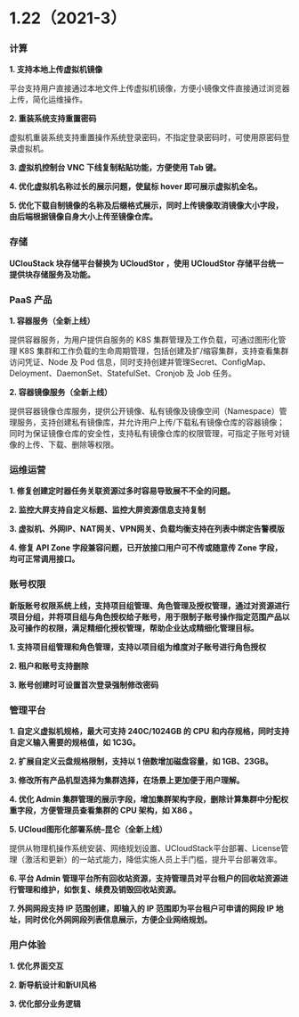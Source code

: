 # 1.22（2021-3）


### **计算**

**1. 支持本地上传虚拟机镜像**

平台支持用户直接通过本地文件上传虚拟机镜像，方便小镜像文件直接通过浏览器上传，简化运维操作。

**2. 重装系统支持重置密码**

虚拟机重装系统支持重置操作系统登录密码，不指定登录密码时，可使用原密码登录虚拟机。

**3. 虚拟机控制台 VNC 下线复制粘贴功能，方便使用 Tab 键。**

**4. 优化虚拟机名称过长的展示问题，使鼠标 hover 即可展示虚拟机全名。**

**5. 优化下载自制镜像的名称及后缀格式展示，同时上传镜像取消镜像大小字段，由后端根据镜像自身大小上传至镜像仓库。**

### **存储**

**UClouStack 块存储平台替换为 UCloudStor ，使用 UCloudStor 存储平台统一提供块存储服务及功能。**

### PaaS 产品

**1. 容器服务（全新上线）**

提供容器服务，为用户提供自服务的 K8S 集群管理及工作负载，可通过图形化管理 K8S 集群和工作负载的生命周期管理，包括创建及扩/缩容集群，支持查看集群访问凭证、Node 及 Pod 信息，同时支持创建并管理Secret、ConfigMap、 Deloyment、DaemonSet、StatefulSet、Cronjob 及 Job 任务。

**2. 容器镜像服务（全新上线）**

提供容器镜像仓库服务，提供公开镜像、私有镜像及镜像空间（Namespace）管理服务，支持创建私有镜像库，并允许用户上传/下载私有镜像仓库的容器镜像；同时为保证镜像仓库的安全性，支持私有镜像仓库的权限管理，可指定子账号对镜像的上传、下载、删除等权限。

### **运维运营**

**1. 修复创建定时器任务关联资源过多时容易导致展不不全的问题。**

**2. 监控大屏支持自定义标题、监控大屏资源信息支持复制**

**3. 虚拟机、外网IP、NAT网关、VPN网关、负载均衡支持在列表中绑定告警模版**

**4. 修复 API Zone 字段兼容问题，已开放接口用户可不传或随意传 Zone 字段，均可正常调用接口。** 

### **账号权限**

**新版账号权限系统上线，支持项目组管理、角色管理及授权管理，通过对资源进行项目分组，并将项目组与角色授权给子账号，用于限制子账号操作指定范围产品以及可操作的权限，满足精细化授权管理，帮助企业达成精细化管理目标。**

**1. 支持项目组管理和角色管理，支持以项目组为维度对子账号进行角色授权**

**2. 租户和账号支持删除**

**3. 账号创建时可设置首次登录强制修改密码**

### **管理平台**

**1. 自定义虚拟机规格，最大可支持 240C/1024GB 的 CPU 和内存规格，同时支持自定义输入需要的规格值，如 1C3G。**

**2. 扩展自定义云盘规格限制，支持以 1 倍数增加磁盘容量，如 1GB、23GB。**

**3. 修改所有产品机型选择为集群选择，在场景上更加便于用户理解。**

**4. 优化 Admin 集群管理的展示字段，增加集群架构字段，删除计算集群中分配权重字段，方便管理员查看集群的 CPU 架构，如 X86 。**

**5. UCloud图形化部署系统–昆仑（全新上线）**

提供从物理机操作系统安装、网络规划设置、UCloudStack平台部署、License管理（激活和更新）的一站式能力，降低实施人员上手门槛，提升平台部署效率。

**6. 平台 Admin 管理平台所有回收站资源，支持管理员对平台租户的回收站资源进行管理和维护，如恢复、续费及销毁回收站资源。**

**7. 外网网段支持 IP 范围创建，即输入的 IP 范围即为平台租户可申请的网段 IP 地址，同时优化外网网段列表信息展示，方便企业网络规划。**

### **用户体验**

**1. 优化界面交互**

**2. 新导航设计和新UI风格**

**3. 优化部分业务逻辑**


